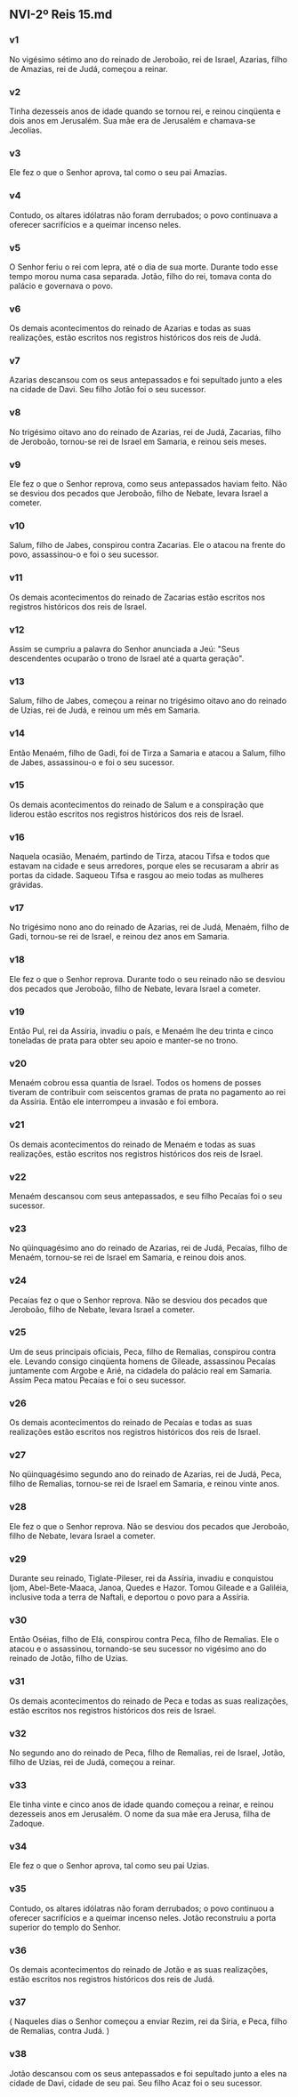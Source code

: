 ## NVI-2º Reis 15.md
### v1
 No vigésimo sétimo ano do reinado de Jeroboão, rei de Israel, Azarias, filho de Amazias, rei de Judá, começou a reinar.
### v2
 Tinha dezesseis anos de idade quando se tornou rei, e reinou cinqüenta e dois anos em Jerusalém. Sua mãe era de Jerusalém e chamava-se Jecolias.
### v3
 Ele fez o que o Senhor aprova, tal como o seu pai Amazias.
### v4
 Contudo, os altares idólatras não foram derrubados; o povo continuava a oferecer sacrifícios e a queimar incenso neles.
### v5
 O Senhor feriu o rei com lepra, até o dia de sua morte. Durante todo esse tempo morou numa casa separada. Jotão, filho do rei, tomava conta do palácio e governava o povo.
### v6
 Os demais acontecimentos do reinado de Azarias e todas as suas realizações, estão escritos nos registros históricos dos reis de Judá.
### v7
 Azarias descansou com os seus antepassados e foi sepultado junto a eles na cidade de Davi. Seu filho Jotão foi o seu sucessor.
### v8
 No trigésimo oitavo ano do reinado de Azarias, rei de Judá, Zacarias, filho de Jeroboão, tornou-se rei de Israel em Samaria, e reinou seis meses.
### v9
 Ele fez o que o Senhor reprova, como seus antepassados haviam feito. Não se desviou dos pecados que Jeroboão, filho de Nebate, levara Israel a cometer.
### v10
 Salum, filho de Jabes, conspirou contra Zacarias. Ele o atacou na frente do povo, assassinou-o e foi o seu sucessor.
### v11
 Os demais acontecimentos do reinado de Zacarias estão escritos nos registros históricos dos reis de Israel.
### v12
 Assim se cumpriu a palavra do Senhor anunciada a Jeú: "Seus descendentes ocuparão o trono de Israel até a quarta geração".
### v13
 Salum, filho de Jabes, começou a reinar no trigésimo oitavo ano do reinado de Uzias, rei de Judá, e reinou um mês em Samaria.
### v14
 Então Menaém, filho de Gadi, foi de Tirza a Samaria e atacou a Salum, filho de Jabes, assassinou-o e foi o seu sucessor.
### v15
 Os demais acontecimentos do reinado de Salum e a conspiração que liderou estão escritos nos registros históricos dos reis de Israel.
### v16
 Naquela ocasião, Menaém, partindo de Tirza, atacou Tifsa e todos que estavam na cidade e seus arredores, porque eles se recusaram a abrir as portas da cidade. Saqueou Tifsa e rasgou ao meio todas as mulheres grávidas.
### v17
 No trigésimo nono ano do reinado de Azarias, rei de Judá, Menaém, filho de Gadi, tornou-se rei de Israel, e reinou dez anos em Samaria.
### v18
 Ele fez o que o Senhor reprova. Durante todo o seu reinado não se desviou dos pecados que Jeroboão, filho de Nebate, levara Israel a cometer.
### v19
 Então Pul, rei da Assíria, invadiu o país, e Menaém lhe deu trinta e cinco toneladas de prata para obter seu apoio e manter-se no trono.
### v20
 Menaém cobrou essa quantia de Israel. Todos os homens de posses tiveram de contribuir com seiscentos gramas de prata no pagamento ao rei da Assíria. Então ele interrompeu a invasão e foi embora.
### v21
 Os demais acontecimentos do reinado de Menaém e todas as suas realizações, estão escritos nos registros históricos dos reis de Israel.
### v22
 Menaém descansou com seus antepassados, e seu filho Pecaías foi o seu sucessor.
### v23
 No qüinquagésimo ano do reinado de Azarias, rei de Judá, Pecaías, filho de Menaém, tornou-se rei de Israel em Samaria, e reinou dois anos.
### v24
 Pecaías fez o que o Senhor reprova. Não se desviou dos pecados que Jeroboão, filho de Nebate, levara Israel a cometer.
### v25
 Um de seus principais oficiais, Peca, filho de Remalias, conspirou contra ele. Levando consigo cinqüenta homens de Gileade, assassinou Pecaías juntamente com Argobe e Arié, na cidadela do palácio real em Samaria. Assim Peca matou Pecaías e foi o seu sucessor.
### v26
 Os demais acontecimentos do reinado de Pecaías e todas as suas realizações estão escritos nos registros históricos dos reis de Israel.
### v27
 No qüinquagésimo segundo ano do reinado de Azarias, rei de Judá, Peca, filho de Remalias, tornou-se rei de Israel em Samaria, e reinou vinte anos.
### v28
 Ele fez o que o Senhor reprova. Não se desviou dos pecados que Jeroboão, filho de Nebate, levara Israel a cometer.
### v29
 Durante seu reinado, Tiglate-Pileser, rei da Assíria, invadiu e conquistou Ijom, Abel-Bete-Maaca, Janoa, Quedes e Hazor. Tomou Gileade e a Galiléia, inclusive toda a terra de Naftali, e deportou o povo para a Assíria.
### v30
 Então Oséias, filho de Elá, conspirou contra Peca, filho de Remalias. Ele o atacou e o assassinou, tornando-se seu sucessor no vigésimo ano do reinado de Jotão, filho de Uzias.
### v31
 Os demais acontecimentos do reinado de Peca e todas as suas realizações, estão escritos nos registros históricos dos reis de Israel.
### v32
 No segundo ano do reinado de Peca, filho de Remalias, rei de Israel, Jotão, filho de Uzias, rei de Judá, começou a reinar.
### v33
 Ele tinha vinte e cinco anos de idade quando começou a reinar, e reinou dezesseis anos em Jerusalém. O nome da sua mãe era Jerusa, filha de Zadoque.
### v34
 Ele fez o que o Senhor aprova, tal como seu pai Uzias.
### v35
 Contudo, os altares idólatras não foram derrubados; o povo continuou a oferecer sacrifícios e a queimar incenso neles. Jotão reconstruiu a porta superior do templo do Senhor.
### v36
 Os demais acontecimentos do reinado de Jotão e as suas realizações, estão escritos nos registros históricos dos reis de Judá.
### v37
 ( Naqueles dias o Senhor começou a enviar Rezim, rei da Síria, e Peca, filho de Remalias, contra Judá. )
### v38
 Jotão descansou com os seus antepassados e foi sepultado junto a eles na cidade de Davi, cidade de seu pai. Seu filho Acaz foi o seu sucessor.
